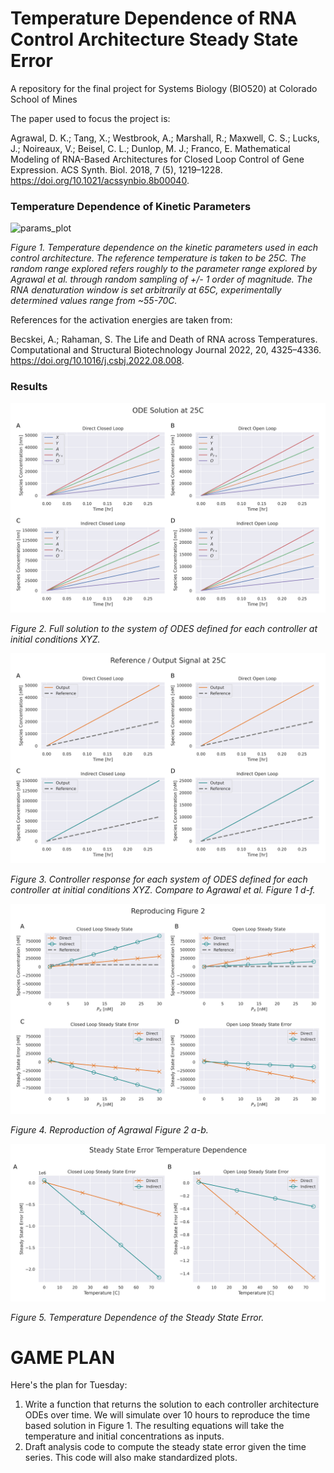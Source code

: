 # Temperature Dependence of RNA Control Architecture Steady State Error
A repository for the final project for Systems Biology (BIO520) at Colorado School of Mines  

The paper used to focus the project is:  
  
Agrawal, D. K.; Tang, X.; Westbrook, A.; Marshall, R.; Maxwell, C. S.; Lucks, J.; Noireaux, V.; Beisel, C. L.; Dunlop, M. J.; Franco, E. Mathematical Modeling of RNA-Based Architectures for Closed Loop Control of Gene Expression. ACS Synth. Biol. 2018, 7 (5), 1219–1228. https://doi.org/10.1021/acssynbio.8b00040.

### Temperature Dependence of Kinetic Parameters

![params_plot](plots/temp_dependence_of_params.png)

*Figure 1. Temperature dependence on the kinetic parameters used in each control architecture. The reference temperature is taken to be 25C. The random range explored refers roughly to the parameter range explored by Agrawal et al. through random sampling of +/- 1 order of magnitude. The RNA denaturation window is set arbitrarily at 65C, experimentally determined values range from ~55-70C.*

References for the activation energies are taken from:  
  
Becskei, A.; Rahaman, S. The Life and Death of RNA across Temperatures. Computational and Structural Biotechnology Journal 2022, 20, 4325–4336. https://doi.org/10.1016/j.csbj.2022.08.008.

### Results  

![full_solution](plots/full_ode_solutions.png)

*Figure 2. Full solution to the system of ODES defined for each controller at initial conditions XYZ.*
  
![input_output_solution](plots/input_output_ode_solutions.png)

*Figure 3. Controller response for each system of ODES defined for each controller at initial conditions XYZ. Compare to Agrawal et al. Figure 1 d-f.*

![figure2_reproduction](plots/figure2_reproduction.png)

*Figure 4. Reproduction of Agrawal Figure 2 a-b.*

![temp_dependent_sse](plots/temp_dependent_sse.png)

*Figure 5. Temperature Dependence of the Steady State Error.*

# GAME PLAN
Here's the plan for Tuesday:
1) Write a function that returns the solution to each controller architecture ODEs over time. We will simulate over 10 hours to reproduce the time based solution in Figure 1.
The resulting equations will take the temperature and initial concentrations as inputs.
2) Draft analysis code to compute the steady state error given the time series. This code will also make standardized plots.
